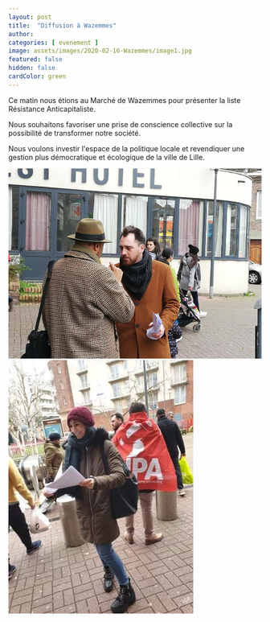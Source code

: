 ```yaml
---
layout: post
title:  "Diffusion à Wazemmes"
author: 
categories: [ evenement ]
image: assets/images/2020-02-16-Wazemmes/image1.jpg
featured: false
hidden: false
cardColor: green
---
```


Ce matin nous étions au Marché de Wazemmes pour présenter la liste Résistance Anticapitaliste.

Nous souhaitons favoriser une prise de conscience collective sur la possibilité de transformer notre société.

Nous voulons investir l'espace de la politique locale et revendiquer une gestion plus démocratique et écologique de la ville de Lille.

<div class="container-fluid">
	<div class="row">
		<div class="col-sm">
			<img src="/assets/images/2020-02-16-Wazemmes/image2.jpg">			
		</div>
		<div class="col-sm">
			<img src="/assets/images/2020-02-16-Wazemmes/image3.jpg">			
		</div>
	</div>
</div>
